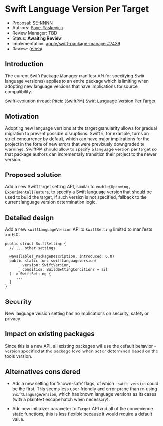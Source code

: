 # Swift Language Version Per Target

* Proposal: [SE-NNNN](NNNN-swiftpm-per-target-swift-language-version-setting.md)
* Authors: [Pavel Yaskevich](https://github.com/xedin)
* Review Manager: TBD
* Status: **Awaiting Review**
* Implementation: [apple/swift-package-manager#7439](https://github.com/apple/swift-package-manager/pull/7439)
* Review: ([pitch](https://forums.swift.org/t/pitch-swiftpm-swift-language-version-per-target/71067))

## Introduction

The current Swift Package Manager manifest API for specifying Swift language version(s) applies to an entire package which is limiting when adopting new language versions that have implications for source compatibility.

Swift-evolution thread: [Pitch: [SwiftPM] Swift Language Version Per Target](https://forums.swift.org/t/pitch-swiftpm-swift-language-version-per-target/71067)

## Motivation

Adopting new language versions at the target granularity allows for gradual migration to prevent possible disruptions. Swift 6, for example, turns on strict concurrency by default, which can have major implications for the project in the form of new errors that were previously downgraded to warnings. SwiftPM should allow to specify a language version per target so that package authors can incrementally transition their project to the newer version.

## Proposed solution

Add a new Swift target setting API, similar to `enable{Upcoming, Experimental}Feature`, to specify a Swift language version that should be used to build the target, if such version is not specified, fallback to the current language version determination logic.

## Detailed design

Add a new `swiftLanguageVersion` API to `SwiftSetting` limited to manifests >= 6.0:

```
public struct SwiftSetting {
  // ... other settings
  
  @available(_PackageDescription, introduced: 6.0)
  public static func swiftLanguageVersion(
      _ version: SwiftVersion,
      _ condition: BuildSettingCondition? = nil
  ) -> SwiftSetting {
     ...
  }
}
```

## Security

New language version setting has no implications on security, safety or privacy.

## Impact on existing packages

Since this is a new API, all existing packages will use the default behavior - version specified at the package level when set or determined based on the tools version.

## Alternatives considered

- Add a new setting for 'known-safe' flags, of which `-swift-version` could be the first. This seems less user-friendly and error prone than re-using `SwiftLanguageVersion`, which has known language versions as its cases (with a plaintext escape hatch when necessary).

- Add new initializer parameter to `Target` API and all of the convenience static functions, this is less flexible because it would require a default value.

